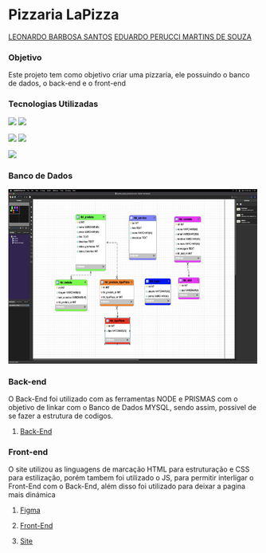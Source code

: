 # Pizzaria LaPizza


<a href="https://github.com/leobarbosass">LEONARDO BARBOSA SANTOS</a>
<a href="https://github.com/peruccii">EDUARDO PERUCCI MARTINS DE SOUZA</a>

### Objetivo

Este projeto tem como objetivo criar uma pizzaria, ele possuindo o banco de dados, o back-end e o front-end





### Tecnologias Utilizadas



<img height="40em" src="https://cdn.jsdelivr.net/gh/devicons/devicon/icons/vscode/vscode-original.svg" /> <img height="40em" src="https://cdn.iconscout.com/icon/free/png-128/postman-3521648-2945092.png"/>

<img height="40em" src="https://cdn.jsdelivr.net/gh/devicons/devicon/icons/figma/figma-original.svg" /> <img height="40em" src="https://cdn.jsdelivr.net/gh/devicons/devicon/icons/git/git-original.svg" /> 

<img height="40em" src="https://dashboard.snapcraft.io/site_media/appmedia/2020/04/mysql-workbench.png">

           


### Banco de Dados



<img height="350em" width="500em" src="./img/banco.png" alt="">   


### Back-end

O Back-End foi utilizado com as ferramentas NODE e PRISMAS com o objetivo de linkar com o Banco de Dados MYSQL, sendo assim, possivel de se fazer a estrutura de codigos.

1. <a href="https://github.com/peruccii/lalapizza">Back-End</a>



### Front-end


O site utilizou as linguagens de marcação HTML para estruturação e CSS para estilização, porém tambem foi utilizado o JS, para permitir interligar o Front-End com o Back-End, além disso foi utilizado para deixar a pagina mais dinámica 



1. <a href="https://www.figma.com/file/fsN6SzrnXr39cX10lJn8Cv/LaPizza-project?node-id=0%3A1&t=BOoTyYfkm2d4hP1O-1"> Figma</a>

2. <a href="https://github.com/peruccii/front-pizzaria">Front-End</a>

3. <a href="https://peruccii.github.io/front-pizzaria/">Site</a>

